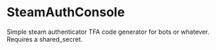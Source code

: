 # SteamAuthConsole
Simple steam authenticator TFA code generator for bots or whatever. Requires a shared_secret.
